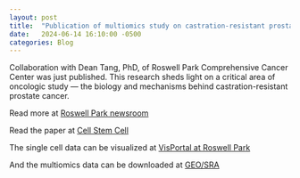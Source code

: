 ```yaml
---
layout: post
title:  "Publication of multiomics study on castration-resistant prostate cancer"
date:   2024-06-14 16:10:00 -0500
categories: Blog
---
```


Collaboration with Dean Tang, PhD, of Roswell Park Comprehensive
Cancer Center was just published. This research sheds light on a
critical area of oncologic study — the biology and mechanisms behind
castration-resistant prostate cancer. 

Read more at [Roswell Park newsroom](https://www.roswellpark.org/newsroom/202406-new-study-roswell-park-pinpoints-cells-may-drive-treatment-resistance-prostate)

Read the paper at [Cell Stem Cell](https://www.sciencedirect.com/science/article/pii/S1934590924001851)

The single cell data can be visualized at [VisPortal at Roswell Park](https://visportal.roswellpark.org/data/tang/)

And the multiomics data can be downloaded at [GEO/SRA](https://www.ncbi.nlm.nih.gov/geo/query/acc.cgi?acc=GSE227109)
